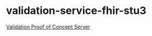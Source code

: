 # validation-service-fhir-stu3

[Validation Proof of Concept Server](http://lb-fhir-stu3-conformance-1752112162.eu-west-2.elb.amazonaws.com/)
